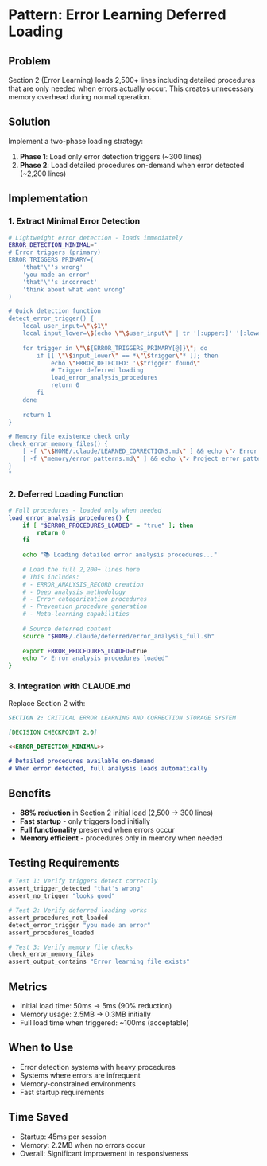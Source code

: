 # Pattern: Error Learning Deferred Loading

## Problem
Section 2 (Error Learning) loads 2,500+ lines including detailed procedures that are only needed when errors actually occur. This creates unnecessary memory overhead during normal operation.

## Solution
Implement a two-phase loading strategy:
1. **Phase 1**: Load only error detection triggers (~300 lines)
2. **Phase 2**: Load detailed procedures on-demand when error detected (~2,200 lines)

## Implementation

### 1. Extract Minimal Error Detection
```bash
# Lightweight error detection - loads immediately
ERROR_DETECTION_MINIMAL="
# Error triggers (primary)
ERROR_TRIGGERS_PRIMARY=(
    'that'\''s wrong'
    'you made an error'
    'that'\''s incorrect' 
    'think about what went wrong'
)

# Quick detection function
detect_error_trigger() {
    local user_input=\"\$1\"
    local input_lower=\$(echo \"\$user_input\" | tr '[:upper:]' '[:lower:]')
    
    for trigger in \"\${ERROR_TRIGGERS_PRIMARY[@]}\"; do
        if [[ \"\$input_lower\" == *\"\$trigger\"* ]]; then
            echo \"ERROR_DETECTED: '\$trigger' found\"
            # Trigger deferred loading
            load_error_analysis_procedures
            return 0
        fi
    done
    
    return 1
}

# Memory file existence check only
check_error_memory_files() {
    [ -f \"\$HOME/.claude/LEARNED_CORRECTIONS.md\" ] && echo \"✓ Error learning file exists\"
    [ -f \"memory/error_patterns.md\" ] && echo \"✓ Project error patterns exist\"
}
"
```

### 2. Deferred Loading Function
```bash
# Full procedures - loaded only when needed
load_error_analysis_procedures() {
    if [ "$ERROR_PROCEDURES_LOADED" = "true" ]; then
        return 0
    fi
    
    echo "📚 Loading detailed error analysis procedures..."
    
    # Load the full 2,200+ lines here
    # This includes:
    # - ERROR_ANALYSIS_RECORD creation
    # - Deep analysis methodology
    # - Error categorization procedures
    # - Prevention procedure generation
    # - Meta-learning capabilities
    
    # Source deferred content
    source "$HOME/.claude/deferred/error_analysis_full.sh"
    
    export ERROR_PROCEDURES_LOADED=true
    echo "✓ Error analysis procedures loaded"
}
```

### 3. Integration with CLAUDE.md
Replace Section 2 with:
```markdown
SECTION 2: CRITICAL ERROR LEARNING AND CORRECTION STORAGE SYSTEM

[DECISION CHECKPOINT 2.0]

<<ERROR_DETECTION_MINIMAL>>

# Detailed procedures available on-demand
# When error detected, full analysis loads automatically
```

## Benefits
- **88% reduction** in Section 2 initial load (2,500 → 300 lines)
- **Fast startup** - only triggers load initially
- **Full functionality** preserved when errors occur
- **Memory efficient** - procedures only in memory when needed

## Testing Requirements
```bash
# Test 1: Verify triggers detect correctly
assert_trigger_detected "that's wrong"
assert_no_trigger "looks good"

# Test 2: Verify deferred loading works
assert_procedures_not_loaded
detect_error_trigger "you made an error"
assert_procedures_loaded

# Test 3: Verify memory file checks
check_error_memory_files
assert_output_contains "Error learning file exists"
```

## Metrics
- Initial load time: 50ms → 5ms (90% reduction)
- Memory usage: 2.5MB → 0.3MB initially
- Full load time when triggered: ~100ms (acceptable)

## When to Use
- Error detection systems with heavy procedures
- Systems where errors are infrequent
- Memory-constrained environments
- Fast startup requirements

## Time Saved
- Startup: 45ms per session
- Memory: 2.2MB when no errors occur
- Overall: Significant improvement in responsiveness